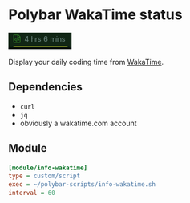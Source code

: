 # Polybar WakaTime status

![img](/img/screenshot.png)

Display your daily coding time from [WakaTime](https://wakatime.com).


## Dependencies

* `curl`
* `jq`
* obviously a wakatime.com account


## Module

```ini
[module/info-wakatime]
type = custom/script
exec = ~/polybar-scripts/info-wakatime.sh
interval = 60
```
